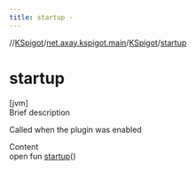 ```yaml
---
title: startup -
---
```

//[KSpigot](../../index.md)/[net.axay.kspigot.main](../index.md)/[KSpigot](index.md)/[startup](startup.md)



# startup  
[jvm]  
Brief description  


Called when the plugin was enabled

  
Content  
open fun [startup](startup.md)()  



